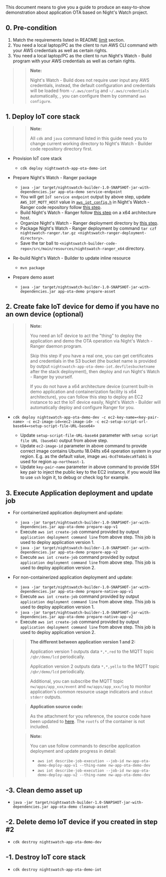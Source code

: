 This document means to give you a guide to produce an easy-to-show demonstration about application OTA based on Night's Watch project.

## 0. Pre-condition

1. Match the requirements listed in README [limit](http://git.awsrun.com/rp/nightswatch-builder#limit) section.
2. You need a local laptop/PC as the client to run AWS CLI command with your AWS credentials as well as certain rights.
3. You need a local laptop/PC as the client to run Night's Watch - Build program with your AWS credentials as well as certain rights.

>>**Note:**
>>
>> Night's Watch - Build does not require user input any AWS credentials, instead, the default configuration and credentials will be loaded from ``~/.aws/config`` and ``~/.aws/credentials`` automatically, , you can configure them by command ``aws configure``.

## 1. Deploy IoT core stack

>>**Note:**
>>
>> All `cdk` and `java` command listed in this guide need you to change current working directory to Night's Watch - Builder code repository directory first.

- Provision IoT core stack

    - ``cdk deploy nightswatch-app-ota-demo-iot``

- Prepare Night's Watch - Ranger package

    - ``java -jar target/nightswatch-builder-1.0-SNAPSHOT-jar-with-dependencies.jar app-ota-demo service-endpoint``
    - You will get `IoT service endpoint` output by above step, update `AWS_IOT_MQTT_HOST` value in [`aws_iot_config.h`](http://git.awsrun.com/rp/nightswatch-ranger/blob/master/aws_iot_config.h#L15) in Night's Watch - Ranger code repository follow [this step](http://git.awsrun.com/rp/nightswatch-ranger#device-client-parameter-configuration).
    - Build Night's Watch - Ranger follow [this step](http://git.awsrun.com/rp/nightswatch-ranger#basic) on a x64 architecture host.
    - Organize Night's Watch - Ranger deployment directory by [this step](http://git.awsrun.com/rp/nightswatch-ranger#deployment-directory-structure).
    - Package Night's Watch - Ranger deployment by command ``tar czf nightswatch-ranger.tar.gz <nightswatch-ranger-deployment-directory>``.
    - Save the tar ball to `<nightswatch-builder-code-repo>/src/main/resources/nightswatch-ranger_x64` directory.

- Re-build Night's Watch - Builder to update inline resource

    - ``mvn package``

- Prepare demo asset

    - ``java -jar target/nightswatch-builder-1.0-SNAPSHOT-jar-with-dependencies.jar app-ota-demo prepare-asset``

## 2. Create fake IoT device for demo if you have no an own device (optional)

>>**Note:**
>>
>> You need an IoT device to act the "thing" to deploy the application and demo the OTA operation via Night's Watch - Ranger daemon program.
>>
>> Skip this step if you have a real one, you can get certificates and credentials in the S3 bucket (the bucket name is provided by output `nightswatch-app-ota-demo-iot.devfilesbucketname` after the stack deployment), then deploy and run Night's Watch - Ranger by yourself.
>>
>> If you do not have a x64 architecture device (current built-in demo application and containerization facility is x64 architecture), you can follow this step to deploy an EC2 instance to act the IoT device easily, Night's Watch - Builder will automatically deploy and configure Ranger for you.

- `cdk deploy nightswatch-app-ota-demo-dev -c ec2-key-name=<key-pair-name> -c ec2-image-id=<ec2-image-id> -c ec2-setup-script-url-base64=<setup-script-file-URL-base64>`

    - Update `setup-script-file-URL-base64` parameter with `setup script file URL (base64)` output from above step.
    - Update `ec2-image-id` parameter in above command to provide correct image contains Ubuntu 18.04lts x64 operation system in your region. E.g. as the default value, image `ami-0cd744adeca97abb1` is used for region `ap-northeast-1`.
    - Update `key-pair-name` parameter in above command to provide SSH key pair to inject the public key to the EC2 instance, if you would like to use `ssh` login it, to debug or check log for example.

## 3. Execute Application deployment and update job

- For containerized application deployment and update:

    - ``java -jar target/nightswatch-builder-1.0-SNAPSHOT-jar-with-dependencies.jar app-ota-demo prepare-app-v1``
    - Execute ``aws iot create-job`` command provided by output `application deployment command line` from above step. This job is used to deploy application version 1.
    - ``java -jar target/nightswatch-builder-1.0-SNAPSHOT-jar-with-dependencies.jar app-ota-demo prepare-app-v2``
    - Execute ``aws iot create-job`` command provided by output `application deployment command line` from above step. This job is used to deploy application version 2.

- For non-containerized application deployment and update:

    - ``java -jar target/nightswatch-builder-1.0-SNAPSHOT-jar-with-dependencies.jar app-ota-demo prepare-native-app-v1``
    - Execute ``aws iot create-job`` command provided by output `application deployment command line` from above step. This job is used to deploy application version 1.
    - ``java -jar target/nightswatch-builder-1.0-SNAPSHOT-jar-with-dependencies.jar app-ota-demo prepare-native-app-v2``
    - Execute ``aws iot create-job`` command provided by output `application deployment command line` from above step. This job is used to deploy application version 2.

>>**The different between application version 1 and 2:**
>>
>> Application version 1 outputs data `*,*,red` to the MQTT topic `/qbr/demo/lcd` periodically.
>>
>> Application version 2 outputs data `*,*,yello` to the MQTT topic `/qbr/demo/lcd` periodically.
>>
>> Additional, you can subscribe the MQTT topic `nw/apps/app_xxx/event` and `nw/apps/app_xxx/log` to monitor application's common resource usage indicators and `stdout` `stderr` outputs.
>
>>**Application source code:**
>>
>> As the attachment for you reference, the source code have been updated to [here](http://git.awsrun.com/rp/nightswatch-builder/blob/master/demo/app_xxx_src).
>> The `rootfs` of the container is not included.
>
>>**Note:**
>>
>> You can use follow commands to describe application deployment and update progress in detail:
>> - ``aws iot describe-job-execution --job-id nw-app-ota-demo-deploy-app-v1 --thing-name nw-app-ota-demo-dev``
>> - ``aws iot describe-job-execution --job-id nw-app-ota-demo-deploy-app-v2 --thing-name nw-app-ota-demo-dev``

## -3. Clean demo asset up

- ``java -jar target/nightswatch-builder-1.0-SNAPSHOT-jar-with-dependencies.jar app-ota-demo cleanup-asset``

## -2. Delete demo IoT device if you created in step \#2

- ``cdk destroy nightswatch-app-ota-demo-dev``

## -1. Destroy IoT core stack

- ``cdk destroy nightswatch-app-ota-demo-iot``
